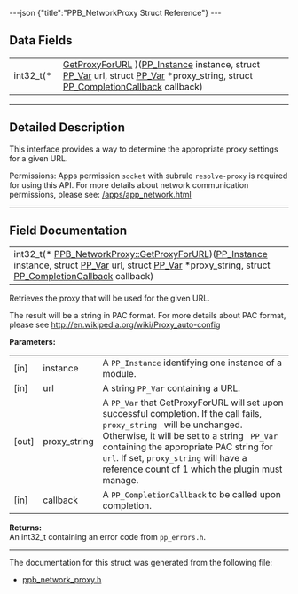 ---json {"title":"PPB_NetworkProxy Struct Reference"} ---

## Data Fields

<table><tbody><tr class="odd"><td style="text-align: right;">int32_t(* </td><td><a href="/docs/native-client/pepper_beta/c/struct_p_p_b___network_proxy__1__0#af417cbf01c96db637472ac31bb4c6fbb" class="el">GetProxyForURL</a> )(<a href="/docs/native-client/pepper_beta/c/group___typedefs#ga89b662403e6a687bb914b80114c0d19d" class="el">PP_Instance</a> instance, struct <a href="/docs/native-client/pepper_beta/c/struct_p_p___var/" class="el">PP_Var</a> url, struct <a href="/docs/native-client/pepper_beta/c/struct_p_p___var/" class="el">PP_Var</a> *proxy_string, struct <a href="/docs/native-client/pepper_beta/c/struct_p_p___completion_callback/" class="el">PP_CompletionCallback</a> callback)</td></tr></tbody></table>

---

<span id="details" class="anchor" style="margin: 0;"></span>

## Detailed Description

This interface provides a way to determine the appropriate proxy settings for a given URL.

Permissions: Apps permission `socket` with subrule `resolve-proxy` is required for using this API. For more details about network communication permissions, please see: [/apps/app_network.html](/apps/app_network.html)

---

## Field Documentation

<span id="af417cbf01c96db637472ac31bb4c6fbb" class="anchor" style="margin: 0;"></span>

<table><tbody><tr class="odd"><td>int32_t(* <a href="/docs/native-client/pepper_beta/c/struct_p_p_b___network_proxy__1__0#af417cbf01c96db637472ac31bb4c6fbb" class="el">PPB_NetworkProxy::GetProxyForURL</a>)(<a href="/docs/native-client/pepper_beta/c/group___typedefs#ga89b662403e6a687bb914b80114c0d19d" class="el">PP_Instance</a> instance, struct <a href="/docs/native-client/pepper_beta/c/struct_p_p___var/" class="el">PP_Var</a> url, struct <a href="/docs/native-client/pepper_beta/c/struct_p_p___var/" class="el">PP_Var</a> *proxy_string, struct <a href="/docs/native-client/pepper_beta/c/struct_p_p___completion_callback/" class="el">PP_CompletionCallback</a> callback)</td></tr></tbody></table>

Retrieves the proxy that will be used for the given URL.

The result will be a string in PAC format. For more details about PAC format, please see <http://en.wikipedia.org/wiki/Proxy_auto-config>

**Parameters:**

<table><tbody><tr class="odd"><td>[in]</td><td>instance</td><td>A <code>PP_Instance</code> identifying one instance of a module.</td></tr><tr class="even"><td>[in]</td><td>url</td><td>A string <code>PP_Var</code> containing a URL.</td></tr><tr class="odd"><td>[out]</td><td>proxy_string</td><td>A <code>PP_Var</code> that GetProxyForURL will set upon successful completion. If the call fails, <code>proxy_string </code> will be unchanged. Otherwise, it will be set to a string <code> PP_Var</code> containing the appropriate PAC string for <code>url</code>. If set, <code>proxy_string</code> will have a reference count of 1 which the plugin must manage.</td></tr><tr class="even"><td>[in]</td><td>callback</td><td>A <code>PP_CompletionCallback</code> to be called upon completion.</td></tr></tbody></table>

<!-- -->

**Returns:**  
An int32_t containing an error code from `pp_errors.h`.

---

The documentation for this struct was generated from the following file:

- <a href="/docs/native-client/pepper_beta/c/ppb__network__proxy_8h/" class="el">ppb_network_proxy.h</a>
